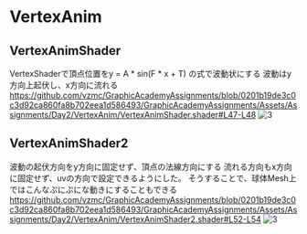 # VertexAnim

## VertexAnimShader
VertexShaderで頂点位置をy = A * sin(F * x + T) の式で波動状にする
波動はy方向上起伏し、x方向に流れる
https://github.com/vzmc/GraphicAcademyAssignments/blob/0201b19de3c0c3d92ca860fa8b702eea1d586493/GraphicAcademyAssignments/Assets/Assignments/Day2/VertexAnim/VertexAnimShader.shader#L47-L48
![3](https://user-images.githubusercontent.com/6869650/156200761-a5abb87c-ce3a-4ccb-97f2-84fddfbfd90e.gif)

## VertexAnimShader2
波動の起伏方向をy方向に固定せず、頂点の法線方向にする
流れる方向もx方向に固定せず、uvの方向で設定できるようにした。
そうすることで、球体Mesh上ではこんなぷにぷにな動きにすることもできる
https://github.com/vzmc/GraphicAcademyAssignments/blob/0201b19de3c0c3d92ca860fa8b702eea1d586493/GraphicAcademyAssignments/Assets/Assignments/Day2/VertexAnim/VertexAnimShader2.shader#L52-L54
![3](https://user-images.githubusercontent.com/6869650/156397541-c27ca580-5bb1-466b-868e-4d819e5c6aeb.gif)
